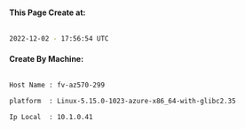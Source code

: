 
   
#### This Page Create at:

```bash

2022-12-02 - 17:56:54 UTC

```

#### Create By Machine:

```bash

Host Name : fv-az570-299

platform  : Linux-5.15.0-1023-azure-x86_64-with-glibc2.35

Ip Local  : 10.1.0.41

```

